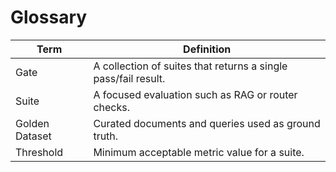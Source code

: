 # Glossary

| Term | Definition |
|------|------------|
| Gate | A collection of suites that returns a single pass/fail result. |
| Suite | A focused evaluation such as RAG or router checks. |
| Golden Dataset | Curated documents and queries used as ground truth. |
| Threshold | Minimum acceptable metric value for a suite. |
